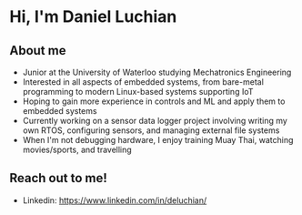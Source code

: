 # Hi, I'm Daniel Luchian

## About me 
- Junior at the University of Waterloo studying Mechatronics Engineering
- Interested in all aspects of embedded systems, from bare-metal programming to modern Linux-based systems supporting IoT
- Hoping to gain more experience in controls and ML and apply them to embedded systems
- Currently working on a sensor data logger project involving writing my own RTOS, configuring sensors, and managing external file systems
- When I'm not debugging hardware, I enjoy training Muay Thai, watching movies/sports, and travelling

## Reach out to me! 
- Linkedin: https://www.linkedin.com/in/deluchian/
